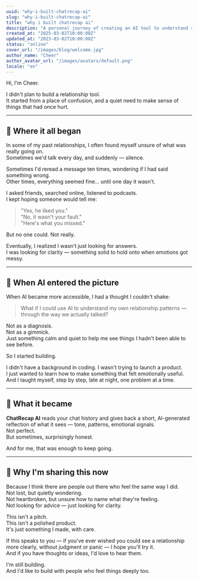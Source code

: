 ```yaml
---
uuid: "why-i-built-chatrecap-ai"
slug: "why-i-built-chatrecap-ai"
title: "why i built chatrecap ai"
description: "A personal journey of creating an AI tool to understand relationship patterns through conversations"
created_at: "2025-03-02T10:00:00Z"
updated_at: "2023-03-02T10:00:00Z"
status: "online"
cover_url: "/images/blog/welcome.jpg"
author_name: "Cheer"
author_avatar_url: "/images/avatars/default.png"
locale: "en"
---
```


Hi, I'm Cheer.

I didn't plan to build a relationship tool.  
It started from a place of confusion, and a quiet need to make sense of things that had once hurt.

---

## 🌱 Where it all began

In some of my past relationships, I often found myself unsure of what was really going on.  
Sometimes we'd talk every day, and suddenly — silence.  

Sometimes I'd reread a message ten times, wondering if I had said something wrong.  
Other times, everything seemed fine… until one day it wasn't.

I asked friends, searched online, listened to podcasts.  
I kept hoping someone would tell me:  
> "Yes, he liked you."  
> "No, it wasn't your fault."  
> "Here's what you missed."

But no one could. Not really.

Eventually, I realized I wasn't just looking for answers.  
I was looking for clarity — something solid to hold onto when emotions got messy.

---

## 🤖 When AI entered the picture

When AI became more accessible, I had a thought I couldn't shake:

> What if I could use AI to understand my own relationship patterns — through the way we actually talked?

Not as a diagnosis.  
Not as a gimmick.  
Just something calm and quiet to help me see things I hadn't been able to see before.

So I started building.

I didn't have a background in coding. I wasn't trying to launch a product.  
I just wanted to learn how to make something that felt emotionally useful.  
And I taught myself, step by step, late at night, one problem at a time.

---

## 🧩 What it became

**ChatRecap AI** reads your chat history and gives back a short, AI-generated reflection of what it sees — tone, patterns, emotional signals.  
Not perfect.  
But sometimes, surprisingly honest.

And for me, that was enough to keep going.

---

## 🐚 Why I'm sharing this now

Because I think there are people out there who feel the same way I did.  
Not lost, but quietly wondering.  
Not heartbroken, but unsure how to name what they're feeling.  
Not looking for advice — just looking for clarity.

This isn't a pitch.  
This isn't a polished product.  
It's just something I made, with care.

If this speaks to you — if you've ever wished you could see a relationship more clearly, without judgment or panic — I hope you'll try it.  
And if you have thoughts or ideas, I'd love to hear them.

I'm still building.  
And I'd like to build with people who feel things deeply too.
